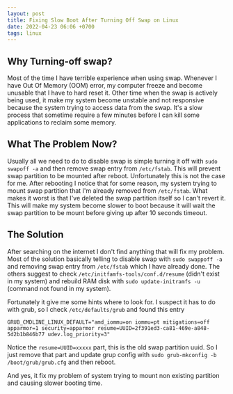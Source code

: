 ```yaml
---
layout: post
title: Fixing Slow Boot After Turning Off Swap on Linux
date: 2022-04-23 06:06 +0700
tags: linux
---
```


## Why Turning-off swap?
Most of the time I have terrible experience when using swap. Whenever I have Out Of Memory (OOM) error, my computer freeze and become unusable that I have to hard reset it. Other time when the swap is actively being used, it make my system become unstable and not responsive because the system trying to access data from the swap. It's a slow process that sometime require a few minutes before I can kill some applications to reclaim some memory.

## What The Problem Now?
Usually all we need to do to disable swap is simple turning it off with `sudo swapoff -a` and then remove swap entry from `/etc/fstab`. This will prevent swap partition to be mounted after reboot. Unfortunately this is not the case for me. After rebooting I notice that for some reason, my system trying to mount swap partition that I'm already removed from `/etc/fstab`. What makes it worst is that I've deleted the swap partition itself so I can't revert it. This will make my system become slower to boot because it will wait the swap partition to be mount before giving up after 10 seconds timeout.

## The Solution
After searching on the internet I don't find anything that will fix my problem. Most of the solution basically telling to disable swap with `sudo swappoff -a` and removing swap entry from `/etc/fstab` which I have already done. The others suggest to check `/etc/initfamfs-tools/conf.d/resume` (didn't exist in my system) and rebuild RAM disk with `sudo update-initramfs -u` (command not found in my system).

Fortunately it give me some hints where to look for. I suspect it has to do with grub, so I check `/etc/defaults/grub` and found this entry
```shell
GRUB_CMDLINE_LINUX_DEFAULT="amd_iommu=on iommu=pt mitigations=off apparmor=1 security=apparmor resume=UUID=2f391ed3-ca81-469e-a848-5d2b1b846b77 udev.log_priority=3"
```
Notice the `resume=UUID=xxxxx` part, this is the old swap partition uuid. So I just remove that part and update grup config with `sudo grub-mkconfig -b /boot/grub/grub.cfg` and then reboot.

And yes, it fix my problem of system trying to mount non existing partition and causing slower booting time.

